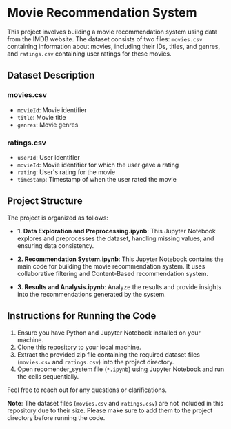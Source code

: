 # Movie Recommendation System

This project involves building a movie recommendation system using data from the IMDB website. The dataset consists of two files: `movies.csv` containing information about movies, including their IDs, titles, and genres, and `ratings.csv` containing user ratings for these movies.

## Dataset Description

### movies.csv
- `movieId`: Movie identifier
- `title`: Movie title
- `genres`: Movie genres

### ratings.csv
- `userId`: User identifier
- `movieId`: Movie identifier for which the user gave a rating
- `rating`: User's rating for the movie
- `timestamp`: Timestamp of when the user rated the movie

## Project Structure

The project is organized as follows:

- **1. Data Exploration and Preprocessing.ipynb**: This Jupyter Notebook explores and preprocesses the dataset, handling missing values, and ensuring data consistency.

- **2. Recommendation System.ipynb**: This Jupyter Notebook contains the main code for building the movie recommendation system. It uses collaborative filtering and Content-Based recommendation system.

- **3. Results and Analysis.ipynb**: Analyze the results and provide insights into the recommendations generated by the system.

## Instructions for Running the Code

1. Ensure you have Python and Jupyter Notebook installed on your machine.
2. Clone this repository to your local machine.
3. Extract the provided zip file containing the required dataset files (`movies.csv` and `ratings.csv`) into the project directory.
4. Open recomender_system file (`*.ipynb`) using Jupyter Notebook and run the cells sequentially.


Feel free to reach out for any questions or clarifications.

**Note**: The dataset files (`movies.csv` and `ratings.csv`) are not included in this repository due to their size. Please make sure to add them to the project directory before running the code.
